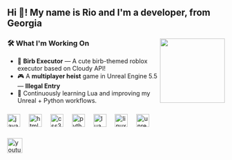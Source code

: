 <h2 align="left">Hi 👋! My name is Rio and I'm a developer, from Georgia</h2>

###

<img align="right" height="150" src="https://external-content.duckduckgo.com/iu/?u=https%3A%2F%2Fi.pinimg.com%2Foriginals%2Fcc%2F59%2F59%2Fcc5959f946311d1b8c23de5948ee3885.gif&f=1&nofb=1&ipt=db61e427a9a91f29efa2f92d4938a2b533a50ba39aa7003a104d2ab8d7c16227"  />

###

<h3>🛠️ What I'm Working On</h3>
<ul>
  <li>👾 <b>Birb Executor</b> — A cute birb-themed roblox executor based on Cloudy API!</li>
  <li>🎮 A <b>multiplayer heist</b> game in Unreal Engine 5.5 — <b>Illegal Entry</b></li>
  <li>🧰 Continuously learning Lua and improving my Unreal + Python workflows.</li>
</ul>

###

<div align="left">
  <img src="https://cdn.jsdelivr.net/gh/devicons/devicon/icons/javascript/javascript-original.svg" height="30" alt="javascript logo"  />
  <img width="12" />
  <img src="https://cdn.jsdelivr.net/gh/devicons/devicon/icons/html5/html5-original.svg" height="30" alt="html5 logo"  />
  <img width="12" />
  <img src="https://cdn.jsdelivr.net/gh/devicons/devicon/icons/css3/css3-original.svg" height="30" alt="css3 logo"  />
  <img width="12" />
  <img src="https://cdn.jsdelivr.net/gh/devicons/devicon/icons/python/python-original.svg" height="30" alt="python logo"  />
  <img width="12" />
  <img src="https://cdn.jsdelivr.net/gh/devicons/devicon/icons/lua/lua-original.svg" height="30" alt="lua logo"  />
  <img width="12" />
  <img src="https://cdn.jsdelivr.net/gh/devicons/devicon/icons/linux/linux-original.svg" height="30" alt="linux logo"  />
  <img width="12" />
  <img src="https://cdn.jsdelivr.net/gh/devicons/devicon/icons/unrealengine/unrealengine-original.svg" height="30" alt="unrealengine logo"  />
</div>

###

<div align="left">
  <a href="https://www.youtube.com/@Tevzadzee" target="_blank">
    <img src="https://img.shields.io/static/v1?message=Youtube&logo=youtube&label=&color=FF0000&logoColor=white&labelColor=&style=for-the-badge" height="35" alt="youtube logo"  />
  </a>
</div>
